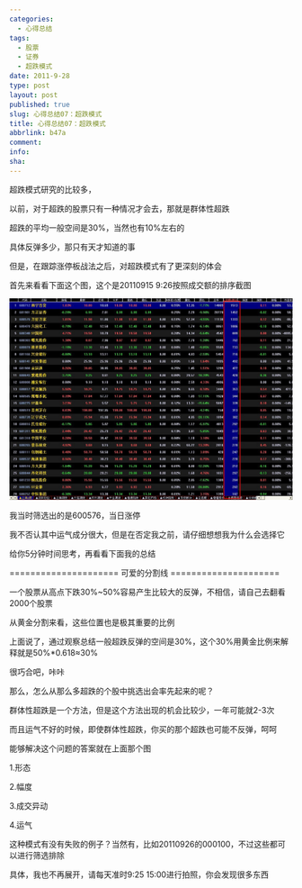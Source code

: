 ```yaml
---
categories:
  - 心得总结
tags:
  - 股票
  - 证券
  - 超跌模式
date: 2011-9-28
type: post
layout: post
published: true
slug: 心得总结07：超跌模式
title: 心得总结07：超跌模式
abbrlink: b47a
comment:
info:
sha:
---
```

超跌模式研究的比较多，

 

以前，对于超跌的股票只有一种情况才会去，那就是群体性超跌

 

超跌的平均一般空间是30%，当然也有10%左右的

 

具体反弹多少，那只有天才知道的事

 

但是，在跟踪涨停板战法之后，对超跌模式有了更深刻的体会

 

首先来看看下面这个图，这个是20110915 9:26按照成交额的排序截图

 
![20110928-0](/images/20110928-0.jpeg)

我当时筛选出的是600576，当日涨停

 

我不否认其中运气成分很大，但是在否定我之前，请仔细想想我为什么会选择它

 

给你5分钟时间思考，再看看下面我的总结

 

===================== 可爱的分割线 =====================

 

一个股票从高点下跌30%~50%容易产生比较大的反弹，不相信，请自己去翻看2000个股票

 

从黄金分割来看，这些位置也是极其重要的比例

 

上面说了，通过观察总结一般超跌反弹的空间是30%，这个30%用黄金比例来解释就是50%*0.618≈30%

 

很巧合吧，咔咔

 

那么，怎么从那么多超跌的个股中挑选出会率先起来的呢？

 

群体性超跌是一个方法，但是这个方法出现的机会比较少，一年可能就2-3次

 

而且运气不好的时候，即使群体性超跌，你买的那个超跌也可能不反弹，呵呵

 

能够解决这个问题的答案就在上面那个图

 

1.形态

2.幅度

3.成交异动

4.运气


 

这种模式有没有失败的例子？当然有，比如20110926的000100，不过这些都可以进行筛选排除

 

具体，我也不再展开，请每天准时9:25 15:00进行拍照，你会发现很多东西